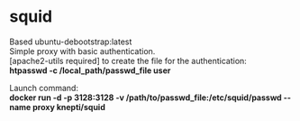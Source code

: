# squid
Based ubuntu-debootstrap:latest  
Simple proxy with basic authentication.  
[apache2-utils required] to create the file for the authentication:  
**htpasswd -c /local_path/passwd_file user** 

Launch command:  
**docker run -d -p 3128:3128 -v /path/to/passwd_file:/etc/squid/passwd --name proxy knepti/squid**
